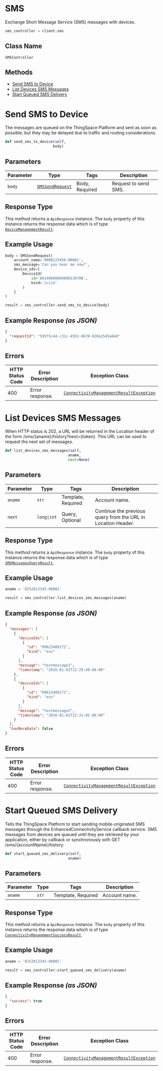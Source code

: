 # SMS

Exchange Short Message Service (SMS) messages with devices.

```python
sms_controller = client.sms
```

## Class Name

`SMSController`

## Methods

* [Send SMS to Device](../../doc/controllers/sms.md#send-sms-to-device)
* [List Devices SMS Messages](../../doc/controllers/sms.md#list-devices-sms-messages)
* [Start Queued SMS Delivery](../../doc/controllers/sms.md#start-queued-sms-delivery)


# Send SMS to Device

The messages are queued on the ThingSpace Platform and sent as soon as possible, but they may be delayed due to traffic and routing considerations.

```python
def send_sms_to_device(self,
                      body)
```

## Parameters

| Parameter | Type | Tags | Description |
|  --- | --- | --- | --- |
| `body` | [`SMSSendRequest`](../../doc/models/sms-send-request.md) | Body, Required | Request to send SMS. |

## Response Type

This method returns a `ApiResponse` instance. The `body` property of this instance returns the response data which is of type [`DeviceManagementResult`](../../doc/models/device-management-result.md).

## Example Usage

```python
body = SMSSendRequest(
    account_name='0000123456-00001',
    sms_message='Can you hear me now?',
    device_ids=[
        DeviceId(
            id='89148000000800139708',
            kind='iccid'
        )
    ]
)

result = sms_controller.send_sms_to_device(body)
```

## Example Response *(as JSON)*

```json
{
  "requestId": "595f5c44-c31c-4552-8670-020a1545a84d"
}
```

## Errors

| HTTP Status Code | Error Description | Exception Class |
|  --- | --- | --- |
| 400 | Error response. | [`ConnectivityManagementResultException`](../../doc/models/connectivity-management-result-exception.md) |


# List Devices SMS Messages

When HTTP status is 202, a URL will be returned in the Location header of the form /sms/{aname}/history?next={token}. This URL can be used to request the next set of messages.

```python
def list_devices_sms_messages(self,
                             aname,
                             next=None)
```

## Parameters

| Parameter | Type | Tags | Description |
|  --- | --- | --- | --- |
| `aname` | `str` | Template, Required | Account name. |
| `next` | `long\|int` | Query, Optional | Continue the previous query from the URL in Location Header. |

## Response Type

This method returns a `ApiResponse` instance. The `body` property of this instance returns the response data which is of type [`SMSMessagesQueryResult`](../../doc/models/sms-messages-query-result.md).

## Example Usage

```python
aname = '0252012345-00001'

result = sms_controller.list_devices_sms_messages(aname)
```

## Example Response *(as JSON)*

```json
{
  "messages": [
    {
      "deviceIds": [
        {
          "id": "09623489171",
          "kind": "esn"
        }
      ],
      "message": "testmessage1",
      "timestamp": "2016-01-01T12:29:49-08:00"
    },
    {
      "deviceIds": [
        {
          "id": "09623489171",
          "kind": "esn"
        }
      ],
      "message": "testmessage2",
      "timestamp": "2016-01-01T12:31:02-08:00"
    }
  ],
  "hasMoreData": false
}
```

## Errors

| HTTP Status Code | Error Description | Exception Class |
|  --- | --- | --- |
| 400 | Error response. | [`ConnectivityManagementResultException`](../../doc/models/connectivity-management-result-exception.md) |


# Start Queued SMS Delivery

Tells the ThingSpace Platform to start sending mobile-originated SMS messages through the EnhancedConnectivityService callback service. SMS messages from devices are queued until they are retrieved by your application, either by callback or synchronously with GET /sms/{accountName}/history.

```python
def start_queued_sms_delivery(self,
                             aname)
```

## Parameters

| Parameter | Type | Tags | Description |
|  --- | --- | --- | --- |
| `aname` | `str` | Template, Required | Account name. |

## Response Type

This method returns a `ApiResponse` instance. The `body` property of this instance returns the response data which is of type [`ConnectivityManagementSuccessResult`](../../doc/models/connectivity-management-success-result.md).

## Example Usage

```python
aname = '0252012345-00001'

result = sms_controller.start_queued_sms_delivery(aname)
```

## Example Response *(as JSON)*

```json
{
  "success": true
}
```

## Errors

| HTTP Status Code | Error Description | Exception Class |
|  --- | --- | --- |
| 400 | Error response. | [`ConnectivityManagementResultException`](../../doc/models/connectivity-management-result-exception.md) |

